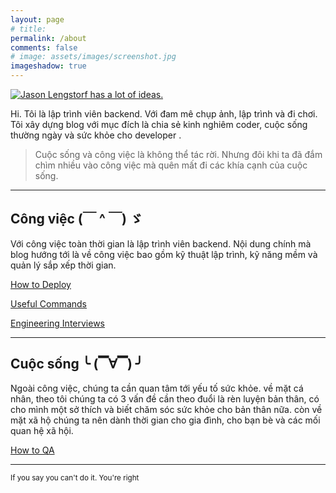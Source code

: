 ```yaml
---
layout: page
# title: 
permalink: /about
comments: false
# image: assets/images/screenshot.jpg
imageshadow: true
---
```


[![Jason Lengstorf has a lot of ideas.](https://res.cloudinary.com/jlengstorf/image/upload/f_auto,g_auto/v1593579116/jason.af/og-image.jpg)](https://www.jason.af)

Hi. Tôi là lập trình viên backend. Với đam mê chụp ảnh, lập trình và đi chơi. Tôi xây dựng blog với mục đích là chia sẻ kinh nghiêm coder, cuộc sống thường ngày và sức khỏe cho developer .

>Cuộc sống và công việc là không thể tác rời. Nhưng đôi khi ta đã đắm chìm nhiều vào công việc mà quên mất đi các khía cạnh của cuộc sống.



<!-- This website is a demonstration to see **Memoirs Jekyll theme** in action. The theme is compatible with Github pages, in fact even this demo itself is created with Github Pages and hosted with Github. 

<a target="_blank" href="https://bootstrapstarter.com/jekyll-theme-memoirs/" class="btn btn-dark"> Get Memoirs for Jekyll &rarr;</a> -->
---

## Công việc (￣ ^ ￣) ゞ
Với công việc toàn thời gian là lập trình viên backend. Nội dung chính mà blog hướng tới là về công việc bao gồm kỹ thuật lập trình, kỹ năng mềm và quản lý sắp xếp thời gian.

[How to Deploy](https://www.notion.so/How-to-Deploy-10f566a77ec2469db9f8a0c3f0270296)

[Useful Commands](https://www.notion.so/Useful-Commands-79d9560784d94fc791d257ceac2a9f88)

[Engineering Interviews](https://www.notion.so/Engineering-Interviews-19f384e5f8e74fb790d8fa469b2a792b)

---

## Cuộc sống ╰ (▔∀▔) ╯
Ngoài công việc, chúng ta cần quan tâm tới yếu tố sức khỏe. về mặt cá nhân, theo tôi chúng ta có 3 vấn đề cần theo đuổi là rèn luyện bản thân, có cho mình một sở thích và biết chăm sóc sức khỏe cho bản thân nữa. còn về mặt xã hộ chúng ta nên dành thời gian cho gia đình, cho bạn bè và các mối quan hệ xã hội.

[How to QA ](https://www.notion.so/How-to-QA-a43d1653ad234bbbbbfcd6dabb6c5d94)

---

<small>If you say you can't do it. You're right</small>